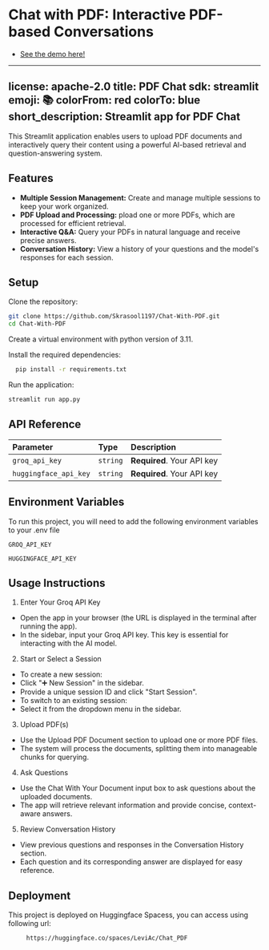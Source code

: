# Chat with PDF: Interactive PDF-based Conversations
 -  [See the demo here!](https://drive.google.com/file/d/1W_8ZwQSpJSkYjI0lk2k0iCZG1l9mqtx6/view?usp=sharing)
---
license: apache-2.0
title: PDF Chat
sdk: streamlit
emoji: 📚
colorFrom: red
colorTo: blue
short_description: Streamlit app for PDF Chat
---

This Streamlit application enables users to upload PDF documents and interactively query their content using a powerful AI-based retrieval and question-answering system.

##  Features

- **Multiple Session Management:** Create and manage multiple sessions to keep your work organized.
- **PDF Upload and Processing:** pload one or more PDFs, which are processed for efficient retrieval.
- **Interactive Q&A:** Query your PDFs in natural language and receive precise answers.
- **Conversation History:** View a history of your questions and the model's responses for each session.


## Setup

Clone the repository:
```bash
git clone https://github.com/Skrasool1197/Chat-With-PDF.git
cd Chat-With-PDF
```

Create a virtual environment with python version of 3.11.


Install the required dependencies:
```bash
  pip install -r requirements.txt
```

Run the application:
```bash
streamlit run app.py
```
## API Reference




| Parameter | Type     | Description                |
| :-------- | :------- | :------------------------- |
| `groq_api_key` | `string` | **Required**. Your API key |
`huggingface_api_key` | `string`| **Required**. Your API key|

 






## Environment Variables

To run this project, you will need to add the following environment variables to your .env file

`GROQ_API_KEY`

`HUGGINGFACE_API_KEY`



## Usage Instructions



1. Enter Your Groq API Key
- Open the app in your browser (the URL is displayed in the terminal after running the app).
- In the sidebar, input your Groq API key. This key is essential for interacting with the AI model.
2. Start or Select a Session
- To create a new session:
- Click "➕ New Session" in the sidebar.
- Provide a unique session ID and click "Start Session".
- To switch to an existing session:
- Select it from the dropdown menu in the sidebar.
3. Upload PDF(s)
- Use the Upload PDF Document section to upload one or more PDF files.
- The system will process the documents, splitting them into manageable chunks for querying.
4. Ask Questions
- Use the Chat With Your Document input box to ask questions about the uploaded documents.
- The app will retrieve relevant information and provide concise, context-aware answers.
5. Review Conversation History
- View previous questions and responses in the Conversation History section.
- Each question and its corresponding answer are displayed for easy reference.



## Deployment


This project is deployed on Huggingface Spacess, you can access using following url:
 ```bash
      https://huggingface.co/spaces/LeviAc/Chat_PDF
```

